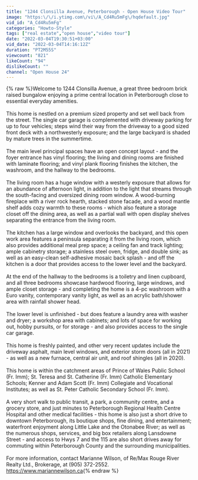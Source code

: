 ```yaml
---
title: "1244 Clonsilla Avenue, Peterborough - Open House Video Tour"
image: "https:\/\/i.ytimg.com\/vi\/A_Cd4Ru5mFg\/hqdefault.jpg"
vid_id: "A_Cd4Ru5mFg"
categories: "Howto-Style"
tags: ["real estate","open house","video tour"]
date: "2022-03-04T19:30:51+03:00"
vid_date: "2022-03-04T14:16:12Z"
duration: "PT2M55S"
viewcount: "821"
likeCount: "94"
dislikeCount: ""
channel: "Open House 24"
---
```

{% raw %}Welcome to 1244 Clonsilla Avenue, a great three bedroom brick raised bungalow enjoying a prime central location in Peterborough close to essential everyday amenities.<br /><br />This home is nestled on a premium sized property and set well back from the street. The single car garage is complemented with driveway parking for up to four vehicles; steps wind their way from the driveway to a good sized front deck with a northwesterly exposure; and the large backyard is shaded by mature trees in the summertime.<br /><br />The main level principal spaces have an open concept layout - and the foyer entrance has vinyl flooring; the living and dining rooms are finished with laminate flooring; and vinyl plank flooring finishes the kitchen, the washroom, and the hallway to the bedrooms. <br /><br />The living room has a huge window with a westerly exposure that allows for an abundance of afternoon light, in addition to the light that streams through the south-facing and oversized dining room window. A wood-burning fireplace with a river rock hearth, stacked stone facade, and a wood mantle shelf adds cozy warmth to these rooms - which also feature a storage closet off the dining area, as well as a partial wall with open display shelves separating the entrance from the living room.<br /><br />The kitchen has a large window and overlooks the backyard, and this open work area features a peninsula separating it from the living room, which also provides additional meal prep space; a ceiling fan and track lighting; ample cabinetry storage; a stainless steel oven, fridge, and double sink; as well as an easy-clean self-adhesive mosaic back splash - and off the kitchen is a door that provides access to the lower level and the backyard. <br /><br />At the end of the hallway to the bedrooms is a toiletry and linen cupboard, and all three bedrooms showcase hardwood flooring, large windows, and ample closet storage - and completing the home is a 4-pc washroom with a Euro vanity, contemporary vanity light, as well as an acrylic bath/shower area with rainfall shower head.<br /><br />The lower level is unfinished - but does feature a laundry area with washer and dryer; a workshop area with cabinets; and lots of space for working out, hobby pursuits, or for storage - and also provides access to the single car garage.<br /><br />This home is freshly painted, and other very recent updates include the driveway asphalt, main level windows, and exterior storm doors (all in 2021) - as well as a new furnace, central air unit, and roof shingles (all in 2020).<br /><br />This home is within the catchment areas of Prince of Wales Public School (Fr. Imm); St. Teresa and St. Catherine (Fr. Imm) Catholic Elementary Schools; Kenner and Adam Scott (Fr. Imm) Collegiate and Vocational Institutes; as well as St. Peter Catholic Secondary School (Fr. Imm). <br /><br />A very short walk to public transit, a park, a community centre, and a grocery store, and just minutes to Peterborough Regional Health Centre Hospital and other medical facilities - this home is also just a short drive to downtown Peterborough, its boutique shops, fine dining, and entertainment; waterfront enjoyment along Little Lake and the Otonabee River; as well as the numerous shops, services, and big box retailers along Lansdowne Street - and access to Hwys 7 and the 115 are also short drives away for commuting within Peterborough County and the surrounding municipalities.<br /><br />For more information, contact Marianne Wilson, of Re/Max Rouge River Realty Ltd., Brokerage, at (905) 372-2552.<br /><a rel="nofollow" target="blank" href="https://www.mariannewilson.ca">https://www.mariannewilson.ca</a>{% endraw %}
